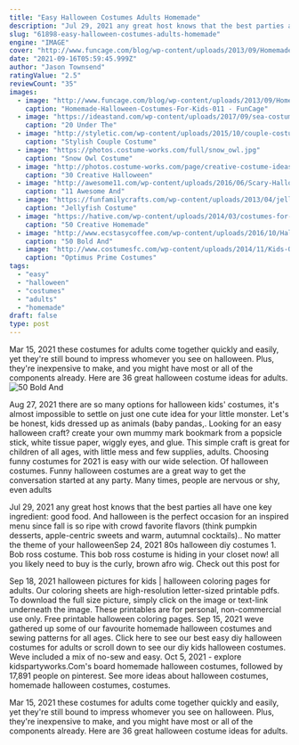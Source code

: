 ```yaml
---
title: "Easy Halloween Costumes Adults Homemade"
description: "Jul 29, 2021 any great host knows that the best parties all have one key ingredient: good food. And halloween is the perfect occasion for an inspired menu since fall is so ripe with crowd favorite flavors (think pumpkin desserts, apple-centric sweets and warm, autumnal cocktails).. No matter the theme of your halloween"
slug: "61898-easy-halloween-costumes-adults-homemade"
engine: "IMAGE"
cover: "http://www.funcage.com/blog/wp-content/uploads/2013/09/Homemade-Halloween-Costumes-For-Kids-011.jpg"
date: "2021-09-16T05:59:45.999Z"
author: "Jason Townsend"
ratingValue: "2.5"
reviewCount: "35"
images:
  - image: "http://www.funcage.com/blog/wp-content/uploads/2013/09/Homemade-Halloween-Costumes-For-Kids-011.jpg"
    caption: "Homemade-Halloween-Costumes-For-Kids-011 - FunCage"
  - image: "https://ideastand.com/wp-content/uploads/2017/09/sea-costume-diy/12-under-the-sea-costumes-costume-diy.jpg"
    caption: "20 Under The"
  - image: "http://styletic.com/wp-content/uploads/2015/10/couple-costume-ideas/14-couple-costume-ideas.jpg"
    caption: "Stylish Couple Costume"
  - image: "https://photos.costume-works.com/full/snow_owl.jpg"
    caption: "Snow Owl Costume"
  - image: "http://photos.costume-works.com/page/creative-costume-ideas-for-boys.jpg"
    caption: "30 Creative Halloween"
  - image: "http://awesome11.com/wp-content/uploads/2016/06/Scary-Halloween-Costume-Ideas-for-Couples.jpg"
    caption: "11 Awesome And"
  - image: "https://funfamilycrafts.com/wp-content/uploads/2013/04/jellyfish_costume.jpg"
    caption: "Jellyfish Costume"
  - image: "https://hative.com/wp-content/uploads/2014/03/costumes-for-kids/5-statue-of-liberty-costume.jpg"
    caption: "50 Creative Homemade"
  - image: "http://www.ecstasycoffee.com/wp-content/uploads/2016/10/Halloween-group-Emojis-costume.jpg"
    caption: "50 Bold And"
  - image: "http://www.costumesfc.com/wp-content/uploads/2014/11/Kids-Optimus-Prime-Costume.jpg"
    caption: "Optimus Prime Costumes"
tags:
  - "easy"
  - "halloween"
  - "costumes"
  - "adults"
  - "homemade"
draft: false
type: post
---
```


Mar 15, 2021 these costumes for adults come together quickly and easily, yet they're still bound to impress whomever you see on halloween. Plus, they're inexpensive to make, and you might have most or all of the components already. Here are 36 great halloween costume ideas for adults.
![50 Bold And](http://www.ecstasycoffee.com/wp-content/uploads/2016/10/Halloween-group-Emojis-costume.jpg "50 Bold And")

Aug 27, 2021 there are so many options for halloween kids&#39; costumes, it&#39;s almost impossible to settle on just one cute idea for your little monster. Let&#39;s be honest, kids dressed up as animals (baby pandas,. Looking for an easy halloween craft? create your own mummy mark bookmark from a popsicle stick, white tissue paper, wiggly eyes, and glue. This simple craft is great for children of all ages, with little mess and few supplies, adults. Choosing funny costumes for 2021 is easy with our wide selection. Of halloween costumes. Funny halloween costumes are a great way to get the conversation started at any party. Many times, people are nervous or shy, even adults
<!--inArticleAds-->

<!--galleryOne-->

Jul 29, 2021 any great host knows that the best parties all have one key ingredient: good food. And halloween is the perfect occasion for an inspired menu since fall is so ripe with crowd favorite flavors (think pumpkin desserts, apple-centric sweets and warm, autumnal cocktails).. No matter the theme of your halloweenSep 24, 2021 80s halloween diy costumes 1. Bob ross costume. This bob ross costume is hiding in your closet now! all you likely need to buy is the curly, brown afro wig. Check out this post for
<!--inArticleAds-->

<!--galleryTwo-->

Sep 18, 2021 halloween pictures for kids | halloween coloring pages for adults. Our coloring sheets are high-resolution letter-sized printable pdfs. To download the full size picture, simply click on the image or text-link underneath the image. These printables are for personal, non-commercial use only. Free printable halloween coloring pages. Sep 15, 2021 weve gathered up some of our favourite homemade halloween costumes and sewing patterns for all ages. Click here to see our best easy diy halloween costumes for adults or scroll down to see our diy kids halloween costumes. Weve included a mix of no-sew and easy. Oct 5, 2021 - explore kidspartyworks.Com's board homemade halloween costumes, followed by 17,891 people on pinterest. See more ideas about halloween costumes, homemade halloween costumes, costumes.
<!--galleryThree-->

Mar 15, 2021 these costumes for adults come together quickly and easily, yet they're still bound to impress whomever you see on halloween. Plus, they're inexpensive to make, and you might have most or all of the components already. Here are 36 great halloween costume ideas for adults.